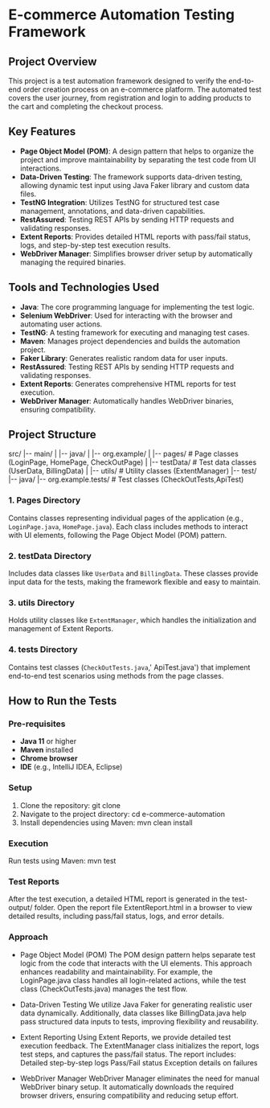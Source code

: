 # E-commerce Automation Testing Framework

## **Project Overview**
This project is a test automation framework designed to verify the end-to-end order creation process on an e-commerce platform. The automated test covers the user journey, from registration and login to adding products to the cart and completing the checkout process.

## **Key Features**
- **Page Object Model (POM)**: A design pattern that helps to organize the project and improve maintainability by separating the test code from UI interactions.
- **Data-Driven Testing**: The framework supports data-driven testing, allowing dynamic test input using Java Faker library and custom data files.
- **TestNG Integration**: Utilizes TestNG for structured test case management, annotations, and data-driven capabilities.
- **RestAssured**: Testing REST APIs by sending HTTP requests and validating responses.
- **Extent Reports**: Provides detailed HTML reports with pass/fail status, logs, and step-by-step test execution results.
- **WebDriver Manager**: Simplifies browser driver setup by automatically managing the required binaries.

## **Tools and Technologies Used**
- **Java**: The core programming language for implementing the test logic.
- **Selenium WebDriver**: Used for interacting with the browser and automating user actions.
- **TestNG**: A testing framework for executing and managing test cases.
- **Maven**: Manages project dependencies and builds the automation project.
- **Faker Library**: Generates realistic random data for user inputs.
- **RestAssured**: Testing REST APIs by sending HTTP requests and validating responses.
- **Extent Reports**: Generates comprehensive HTML reports for test execution.
- **WebDriver Manager**: Automatically handles WebDriver binaries, ensuring compatibility.

## **Project Structure**
src/
|-- main/
|   |-- java/
|       |-- org.example/
|           |-- pages/                # Page classes (LoginPage, HomePage, CheckOutPage)
|           |-- testData/             # Test data classes (UserData, BillingData)
|           |-- utils/                # Utility classes (ExtentManager)
|-- test/
    |-- java/
        |-- org.example.tests/        # Test classes (CheckOutTests,ApiTest)


### **1. Pages Directory**
Contains classes representing individual pages of the application (e.g., `LoginPage.java`, `HomePage.java`). Each class includes methods to interact with UI elements, following the Page Object Model (POM) pattern.

### **2. testData Directory**
Includes data classes like `UserData` and `BillingData`. These classes provide input data for the tests, making the framework flexible and easy to maintain.

### **3. utils Directory**
Holds utility classes like `ExtentManager`, which handles the initialization and management of Extent Reports.

### **4. tests Directory**
Contains test classes (`CheckOutTests.java`,' ApiTest.java') that implement end-to-end test scenarios using methods from the page classes.

## **How to Run the Tests**

### **Pre-requisites**
- **Java 11** or higher
- **Maven** installed
- **Chrome browser**
- **IDE** (e.g., IntelliJ IDEA, Eclipse)

### **Setup**
1. Clone the repository:
   git clone <repository-url>
2. Navigate to the project directory:
cd e-commerce-automation
3. Install dependencies using Maven:
mvn clean install

### **Execution**
Run tests using Maven:
mvn test

### **Test Reports**
After the test execution, a detailed HTML report is generated in the test-output/ folder.
Open the report file ExtentReport.html in a browser to view detailed results, including pass/fail status, logs, and error details.

### **Approach**
- Page Object Model (POM)
The POM design pattern helps separate test logic from the code that interacts with the UI elements. This approach enhances readability and maintainability. For example, the LoginPage.java class handles all login-related actions, while the test class (CheckOutTests.java) manages the test flow.

- Data-Driven Testing
We utilize Java Faker for generating realistic user data dynamically. Additionally, data classes like BillingData.java help pass structured data inputs to tests, improving flexibility and reusability.

- Extent Reporting
Using Extent Reports, we provide detailed test execution feedback. The ExtentManager class initializes the report, logs test steps, and captures the pass/fail status. The report includes:
Detailed step-by-step logs
Pass/Fail status
Exception details on failures
- WebDriver Manager
WebDriver Manager eliminates the need for manual WebDriver binary setup. It automatically downloads the required browser drivers, ensuring compatibility and reducing setup effort.
